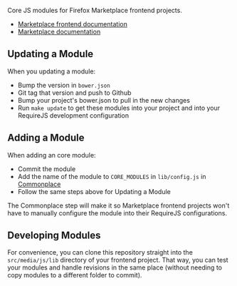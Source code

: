 Core JS modules for Firefox Marketplace frontend projects.

- [Marketplace frontend documentation](https://marketplace-frontend.readthedocs.org)
- [Marketplace documentation](https://marketplace.readthedocs.org)

## Updating a Module

When you updating a module:

- Bump the version in ```bower.json```
- Git tag that version and push to Github
- Bump your project's bower.json to pull in the new changes
- Run ```make update``` to get these modules into your project and into your
  RequireJS development configuration

## Adding a Module

When adding an core module:

- Commit the module
- Add the name of the module to ```CORE_MODULES``` in ```lib/config.js``` in
  [Commonplace](https://github.com/mozilla/commonplace)
- Follow the same steps above for Updating a Module

The Commonplace step will make it so Marketplace frontend projects won't have
to manually configure the module into their RequireJS configurations.

## Developing Modules

For convenience, you can clone this repository straight into the
```src/media/js/lib``` directory of your frontend project. That way, you can
test your modules and handle revisions in the same place (without needing
to copy modules to a different folder to commit).
